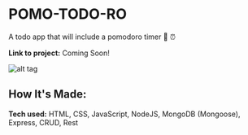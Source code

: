 # POMO-TODO-RO
A todo app that will include a pomodoro timer :tomato: :alarm_clock:

**Link to project:** Coming Soon!

![alt tag](https://miro.medium.com/max/1400/1*2oICISICeaAsRsbw1B1c_Q.png)

## How It's Made:

**Tech used:** HTML, CSS, JavaScript, NodeJS, MongoDB (Mongoose), Express, CRUD, Rest